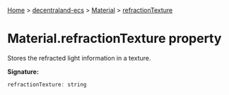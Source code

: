 [Home](./index) &gt; [decentraland-ecs](./decentraland-ecs.md) &gt; [Material](./decentraland-ecs.material.md) &gt; [refractionTexture](./decentraland-ecs.material.refractiontexture.md)

# Material.refractionTexture property

Stores the refracted light information in a texture.

**Signature:**
```javascript
refractionTexture: string
```
